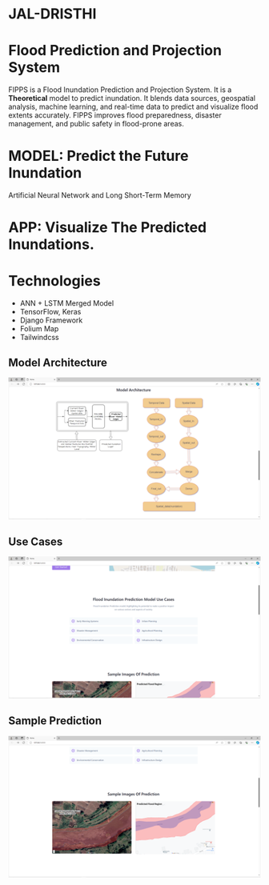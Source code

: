 # JAL-DRISTHI
# Flood Prediction and Projection System

FIPPS is a Flood Inundation Prediction and Projection System. It is 
a **Theoretical** model to predict inundation. It blends data sources, geospatial analysis,
machine learning, and real-time data to predict and visualize flood extents accurately.
FIPPS improves flood preparedness, disaster management, and
public safety in flood-prone areas.


# MODEL: Predict the Future Inundation
Artificial Neural Network and Long Short-Term Memory

# APP: Visualize The Predicted Inundations.

# Technologies
- ANN + LSTM Merged Model
- TensorFlow, Keras
- Django Framework
- Folium Map
- Tailwindcss

 

## Model Architecture

![Model Architecture](https://github.com/VishalMadle13/Flood-Inundation-Prediction-and-Projection/raw/main/Model%20Architecture.png)

## Use Cases

![Use Cases](https://github.com/VishalMadle13/Flood-Inundation-Prediction-and-Projection/raw/main/Use%20Cases.png)

## Sample Prediction

![Sample Prediction](https://github.com/VishalMadle13/Flood-Inundation-Prediction-and-Projection/raw/main/Sample%20Prediction.png)

 
